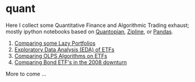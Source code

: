 # quant

Here I collect some Quantitative Finance and Algorithmic Trading
exhaust; mostly ipython notebooks based on
[Quantopian](https://www.quantopian.com),
[Zipline](https://github.com/quantopian/zipline), or
[Pandas](http://pandas.pydata.org/).

1. [Comparing some Lazy Portfolios](https://github.com/paulperry/quant/blob/master/Lazy_Backtests.ipynb)
2. [Exploratory Data Analysis (EDA) of ETFs](https://github.com/paulperry/quant/blob/master/ETFs.ipynb)
3. [Comparing OLPS Algorithms on ETFs](https://github.com/paulperry/quant/blob/master/OLPS_Comparison.ipynb)
4. [Comparing Bond ETF's in the 2008 downturn](https://github.com/paulperry/quant/blob/master/Bond_ETFs.ipynb)

More to come ... 
